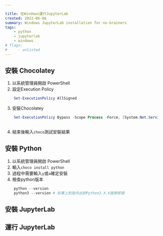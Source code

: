 ```yaml
---

title: 在Windows運行JupyterLab
created: 2022-06-06
summary: Windows JupyterLab installation for no-brainers
tags: 
    - python
    - jupyterlab
    - windows
# flags:
#     - unlisted
---
```


## 安裝 Chocolatey

1. 以系統管理員開啟 PowerShell
2. 設定Execution Policy 
```powershell
    Set-ExecutionPolicy AllSigned 
```
3. 安裝Chocolatey
```powershell
    Set-ExecutionPolicy Bypass -Scope Process -Force; [System.Net.ServicePointManager]::SecurityProtocol = [System.Net.ServicePointManager]::SecurityProtocol -bor 3072; iex ((New-Object System.Net.WebClient).DownloadString('https://community.chocolatey.org/install.ps1'))
    
```
4. 結束後輸入```choco```測試安裝結果

## 安裝 Python
1. 以系統管理員開啟 PowerShell
2. 輸入```choco install python```
3. 過程中需要輸入```y```或```a```確定安裝
4. 檢查python版本
``` powershell
    python --version 
    python3 --version # 如果上則指令出到Python2.X.X就用呢個
```
## 安裝 JupyterLab

## 運行 JupyterLab